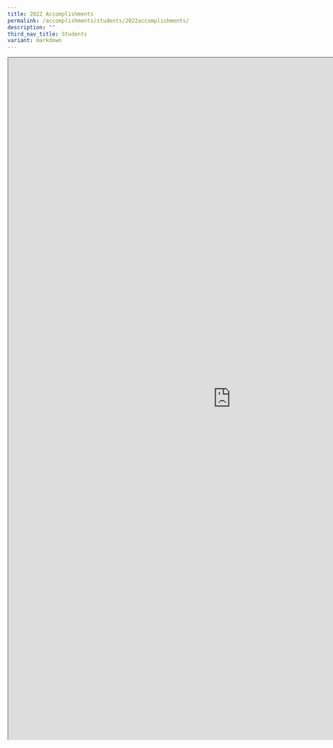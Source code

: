 ```yaml
---
title: 2022 Accomplishments
permalink: /accomplishments/students/2022accomplishments/
description: ""
third_nav_title: Students
variant: markdown
---
```

<iframe src="https://docs.google.com/document/d/e/2PACX-1vQ1ghr-CWmBWgtrDOoRgR-rIk4kOS0ZJuwJRjeaB8rAVP8IAZTG_8615PYYaiFb7TH3yFzpDMgAJZ62/pub?embedded=true" width="1000px" height="1530px" scrolling="no"></iframe>